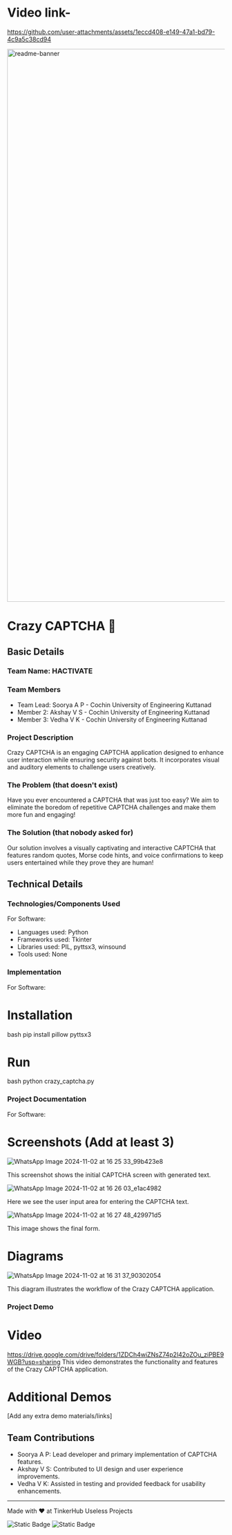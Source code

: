 # Video link- 
https://github.com/user-attachments/assets/1eccd408-e149-47a1-bd79-4c9a5c38cd94




<img width="1280" alt="readme-banner" src="https://github.com/user-attachments/assets/35332e92-44cb-425b-9dff-27bcf1023c6c">

# Crazy CAPTCHA 🎯


## Basic Details
### Team Name: HACTIVATE

### Team Members
- Team Lead: Soorya A P - Cochin University of Engineering Kuttanad
- Member 2: Akshay V S - Cochin University of Engineering Kuttanad
- Member 3: Vedha V K - Cochin University of Engineering Kuttanad

### Project Description
Crazy CAPTCHA is an engaging CAPTCHA application designed to enhance user interaction while ensuring security against bots. It incorporates visual and auditory elements to challenge users creatively.

### The Problem (that doesn't exist)
Have you ever encountered a CAPTCHA that was just too easy? We aim to eliminate the boredom of repetitive CAPTCHA challenges and make them more fun and engaging!

### The Solution (that nobody asked for)
Our solution involves a visually captivating and interactive CAPTCHA that features random quotes, Morse code hints, and voice confirmations to keep users entertained while they prove they are human!

## Technical Details
### Technologies/Components Used
For Software:
- Languages used: Python
- Frameworks used: Tkinter
- Libraries used: PIL, pyttsx3, winsound
- Tools used: None

### Implementation
For Software:
# Installation
bash
pip install pillow pyttsx3


# Run
bash
python crazy_captcha.py


### Project Documentation
For Software:

# Screenshots (Add at least 3)
![WhatsApp Image 2024-11-02 at 16 25 33_99b423e8](https://github.com/user-attachments/assets/61b9ae83-e7e0-4da4-9a69-4a1976f84964)

This screenshot shows the initial CAPTCHA screen with generated text.

![WhatsApp Image 2024-11-02 at 16 26 03_e1ac4982](https://github.com/user-attachments/assets/dae5d011-5961-4d33-bcfa-4b53d148f46e)

Here we see the user input area for entering the CAPTCHA text.

![WhatsApp Image 2024-11-02 at 16 27 48_429971d5](https://github.com/user-attachments/assets/ac316c1f-fc5b-4de5-b570-72cd3aa8fb5d)

This image shows the final form.

# Diagrams
![WhatsApp Image 2024-11-02 at 16 31 37_90302054](https://github.com/user-attachments/assets/90774bbb-324d-4747-8822-1abc924475eb)

This diagram illustrates the workflow of the Crazy CAPTCHA application.

### Project Demo
# Video
https://drive.google.com/drive/folders/1ZDCh4wiZNsZ74p2l42oZOu_ziPBE9WGB?usp=sharing
This video demonstrates the functionality and features of the Crazy CAPTCHA application.

# Additional Demos
[Add any extra demo materials/links]

## Team Contributions
- Soorya A P: Lead developer and primary implementation of CAPTCHA features.
- Akshay V S: Contributed to UI design and user experience improvements.
- Vedha V K: Assisted in testing and provided feedback for usability enhancements.

---
Made with ❤ at TinkerHub Useless Projects 

![Static Badge](https://img.shields.io/badge/TinkerHub-24?color=%23000000&link=https%3A%2F%2Fwww.tinkerhub.org%2F)
![Static Badge](https://img.shields.io/badge/UselessProject--24-24?link=https%3A%2F%2Fwww.tinkerhub.org%2Fevents%2FQ2Q1TQKX6Q%2FUseless%2520Projects)
